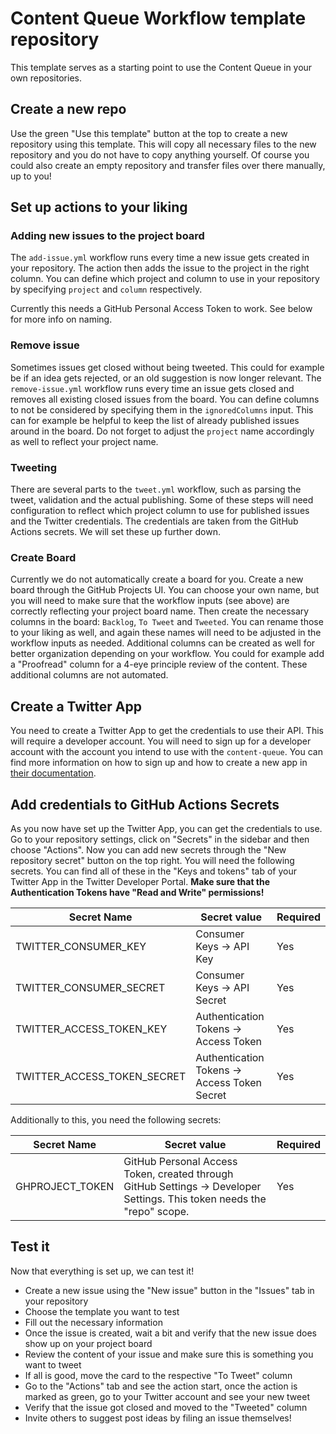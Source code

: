 # Content Queue Workflow template repository

This template serves as a starting point to use the Content Queue in your own repositories.

## Create a new repo

Use the green "Use this template" button at the top to create a new repository using this template. This will copy
all necessary files to the new repository and you do not have to copy anything yourself. Of course you could
also create an empty repository and transfer files over there manually, up to you!

## Set up actions to your liking

### Adding new issues to the project board

The `add-issue.yml` workflow runs every time a new issue gets created in your repository. The action then adds
the issue to the project in the right column. You can define which project and column to use in your repository
by specifying `project` and `column` respectively.

Currently this needs a GitHub Personal Access Token to work. See below for more info on naming.

### Remove issue

Sometimes issues get closed without being tweeted. This could for example be if an idea gets rejected, or an old
suggestion is now longer relevant. The `remove-issue.yml` workflow runs every time an issue gets closed and removes
all existing closed issues from the board. You can define columns to not be considered by specifying them in
the `ignoredColumns` input. This can for example be helpful to keep the list of already published issues around in the
board. Do not forget to adjust the `project` name accordingly as well to reflect your project name.

### Tweeting

There are several parts to the `tweet.yml` workflow, such as parsing the tweet, validation and the actual publishing.
Some of these steps will need configuration to reflect which project column to use for published issues and the
Twitter credentials. The credentials are taken from the GitHub Actions secrets. We will set these up further down.

### Create Board

Currently we do not automatically create a board for you. Create a new board through the GitHub Projects UI. You can
choose your own name, but you will need to make sure that the workflow inputs (see above) are correctly reflecting your
project board name. Then create the necessary columns in the board: `Backlog`, `To Tweet` and `Tweeted`. You can rename
those to your liking as well, and again these names will need to be adjusted in the workflow inputs as needed. Additional
columns can be created as well for better organization depending on your workflow. You could for example add a "Proofread"
column for a 4-eye principle review of the content. These additional columns are not automated.

## Create a Twitter App

You need to create a Twitter App to get the credentials to use their API. This will require a developer account. You will
need to sign up for a developer account with the account you intend to use with the `content-queue`. You can find more
information on how to sign up and how to create a new app in [their documentation](https://developer.twitter.com/en/docs/twitter-api/getting-started/getting-access-to-the-twitter-api).

## Add credentials to GitHub Actions Secrets

As you now have set up the Twitter App, you can get the credentials to use. Go to your repository settings, click on
"Secrets" in the sidebar and then choose "Actions". Now you can add new secrets through the "New repository secret"
button on the top right. You will need the following secrets. You can find all of these in the "Keys and tokens"
tab of your Twitter App in the Twitter Developer Portal. **Make sure that the Authentication Tokens have "Read and Write" permissions!**

| Secret Name                  | Secret value                                  | Required |
|------------------------------|-----------------------------------------------|----------|
| TWITTER_CONSUMER_KEY         | Consumer Keys -> API Key                      | Yes      |
| TWITTER_CONSUMER_SECRET      | Consumer Keys -> API Secret                   | Yes      |
| TWITTER_ACCESS_TOKEN_KEY     | Authentication Tokens -> Access Token         | Yes      |
| TWITTER_ACCESS_TOKEN_SECRET  | Authentication Tokens -> Access Token Secret  | Yes      |

Additionally to this, you need the following secrets:

| Secret Name       | Secret value                                                                                                             | Required |
|-------------------|--------------------------------------------------------------------------------------------------------------------------|----------|
| GHPROJECT_TOKEN   | GitHub Personal Access Token, created through GitHub Settings -> Developer Settings. This token needs the "repo" scope.  | Yes      |


## Test it

Now that everything is set up, we can test it!

* Create a new issue using the "New issue" button in the "Issues" tab in your repository
* Choose the template you want to test
* Fill out the necessary information
* Once the issue is created, wait a bit and verify that the new issue does show up on your project board
* Review the content of your issue and make sure this is something you want to tweet
* If all is good, move the card to the respective "To Tweet" column
* Go to the "Actions" tab and see the action start, once the action is marked as green, go to your Twitter account and see your new tweet
* Verify that the issue got closed and moved to the "Tweeted" column
* Invite others to suggest post ideas by filing an issue themselves!
